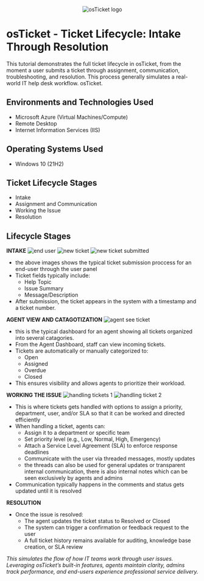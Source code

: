 <p align="center">
<img src="https://i.imgur.com/Clzj7Xs.png" alt="osTicket logo"/>
</p>

<h1>osTicket - Ticket Lifecycle: Intake Through Resolution</h1>
This tutorial demonstrates the full ticket lifecycle in osTicket, from the moment a user submits a ticket through assignment, communication, troubleshooting, and resolution. This process generally simulates a real-world IT help desk workflow.
osTicket.<br />


<h2>Environments and Technologies Used</h2>

- Microsoft Azure (Virtual Machines/Compute)
- Remote Desktop
- Internet Information Services (IIS)

<h2>Operating Systems Used </h2>

- Windows 10</b> (21H2)

<h2>Ticket Lifecycle Stages</h2>

- Intake
- Assignment and Communication
- Working the Issue
- Resolution

<h2>Lifecycle Stages</h2>

**INTAKE**
![end user](https://github.com/user-attachments/assets/e32ae39a-aa64-40af-a9ca-cd5c43316ca5)
![new ticket](https://github.com/user-attachments/assets/54146b50-8ca9-42d6-9621-d382a48f9ff8)
![new ticket submitted](https://github.com/user-attachments/assets/77205473-723e-469d-84ff-bbc3dba5b1a3)
- the above images shows the typical ticket submission proccess for an end-user through the user panel
- Ticket fields typically include:
  - Help Topic
  - Issue Summary
  - Message/Description
- After submission, the ticket appears in the system with a timestamp and a ticket number.

**AGENT VIEW AND CATAGOTIZATION**
![agent see ticket](https://github.com/user-attachments/assets/8ba9f319-4552-42d7-b328-673b85efd6b6)

- this is the typical dashboard for an agent showing all tickets organized into several catagories.
- From the Agent Dashboard, staff can view incoming tickets.
- Tickets are automatically or manually categorized to:
  - Open
  - Assigned
  - Overdue
  - Closed
- This ensures visibility and allows agents to prioritize their workload.

**WORKING THE ISSUE**
![handling tickets 1](https://github.com/user-attachments/assets/1553cc53-baea-4b96-9123-fd509c2edfb5)
![handling ticket 2](https://github.com/user-attachments/assets/dff7f6f5-f76d-44e8-b8dd-ad10f9754d22)
- This is where tickets gets handled with options to assign a priority, department, user, and/or SLA so that it can be worked and directed efficiently
- When handling a ticket, agents can:
  - Assign it to a department or specific team
  - Set priority level (e.g., Low, Normal, High, Emergency)
  - Attach a Service Level Agreement (SLA) to enforce response deadlines
  - Communicate with the user via threaded messages, mostly updates
  - the threads can also be used for general updates or transparent internal communication, there is also internal notes which can be seen exclusively by agents and admins
- Communication typically happens in the comments and status gets updated until it is resolved

**RESOLUTION**
- Once the issue is resolved:
  - The agent updates the ticket status to Resolved or Closed
  - The system can trigger a confirmation or feedback request to the user
  - A full ticket history remains available for auditing, knowledge base creation, or SLA review

*This simulates the flow of how IT teams work through user issues. Leveraging osTicket’s built-in features, agents maintain clarity, admins track performance, and end-users experience professional service delivery.*

